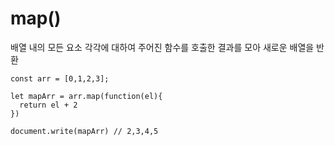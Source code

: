 # map\(\)

배열 내의 모든 요소 각각에 대하여 주어진 함수를 호출한 결과를 모아 새로운 배열을 반환

```text
const arr = [0,1,2,3];

let mapArr = arr.map(function(el){ 
  return el + 2
})

document.write(mapArr) // 2,3,4,5 
```



